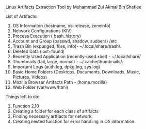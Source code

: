 Linux Artifacts Extraction Tool by Muhammad Zul Akmal Bin Shafiee

List of Artifacts:

1) OS Information (hostname, os-release, zoneinfo)
2) Network Configurations (KIV)
3) Process Execution (.bash_history)
4) Account and Group (passwd, shadow, sudoers) /etc
5) Trash Bin (expunged, files, info)- ~/.local/share/trash/.
6) Deleted Data (lost+found)
7) Recently Used Application (recently-used.xbel) - ~/.local/share/
8) Thumbnails (fail, large, normal) - ~/.cache/thumbnails/.
9) Important Logs (auth.log, dpkg.log, sys.log)
10) Basic Home Folders (Desktops, Documents, Downloads, Music, Pictures, Videos)
11) Mozilla Browser Artifacts Path - (home.mozilla)
12) Web Folder (var/www/html)

Things left to do:

1) Function 2,10
2) Creating a folder for each class of artifacts
3) Finding necessary artfiacts for network
4) Creating nested function for error handling in OS information